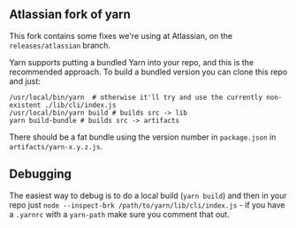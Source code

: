 ## Atlassian fork of yarn

This fork contains some fixes we're using at Atlassian, on the `releases/atlassian` branch.

Yarn supports putting a bundled Yarn into your repo, and this is the recommended approach. To build
a bundled version you can clone this repo and just:

```
/usr/local/bin/yarn  # otherwise it'll try and use the currently non-existent ./lib/cli/index.js
/usr/local/bin/yarn build # builds src -> lib
yarn build-bundle # builds src -> artifacts
```

There should be a fat bundle using the version number in `package.json` in `artifacts/yarn-x.y.z.js`.

## Debugging

The easiest way to debug is to do a local build (`yarn build`) and then in your repo just `node --inspect-brk /path/to/yarn/lib/cli/index.js` - if you have a `.yarnrc` with a `yarn-path` make sure you comment that out.